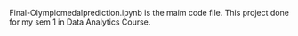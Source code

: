 Final-Olympicmedalprediction.ipynb is the maim code file. This project done for my sem 1 in Data Analytics Course.
